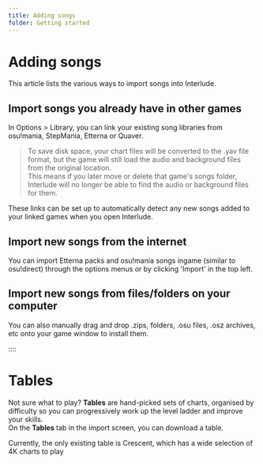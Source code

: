 ```yaml
---
title: Adding songs
folder: Getting started
---
```

# Adding songs

This article lists the various ways to import songs into Interlude.

## Import songs you already have in other games

In Options > Library, you can link your existing song libraries from osu!mania, StepMania, Etterna or Quaver.

> To save disk space, your chart files will be converted to the .yav file format, but the game will still load the audio and background files from the original location.  
> This means if you later move or delete that game's songs folder, Interlude will no longer be able to find the audio or background files for them.

These links can be set up to automatically detect any new songs added to your linked games when you open Interlude.

## Import new songs from the internet

You can import Etterna packs and osu!mania songs ingame (similar to osu!direct) through the options menus or by clicking 'Import' in the top left.

## Import new songs from files/folders on your computer

You can also manually drag and drop .zips, folders, .osu files, .osz archives, etc onto your game window to install them.

::::

# Tables

Not sure what to play? **Tables** are hand-picked sets of charts, organised by difficulty so you can progressively work up the level ladder and improve your skills.  
On the **Tables** tab in the import screen, you can download a table.

Currently, the only existing table is Crescent, which has a wide selection of 4K charts to play